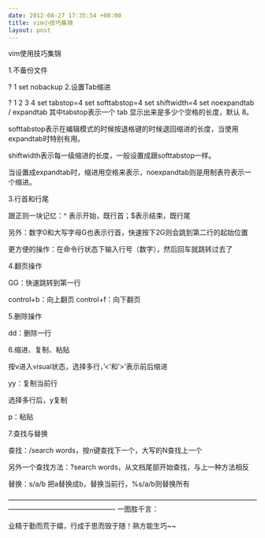 ```yaml
---
date: 2012-08-27 17:35:54 +08:00
title: vim小技巧集锦
layout: post
---
```

vim使用技巧集锦

1.不备份文件

?
1
set nobackup
2.设置Tab缩进

?
1
2
3
4
set tabstop=4
set softtabstop=4
set shiftwidth=4
set noexpandtab / expandtab
其中tabstop表示一个 tab 显示出来是多少个空格的长度，默认 8。

softtabstop表示在编辑模式的时候按退格键的时候退回缩进的长度，当使用expandtab时特别有用。

shiftwidth表示每一级缩进的长度，一般设置成跟softtabstop一样。

当设置成expandtab时，缩进用空格来表示，noexpandtab则是用制表符表示一个缩进。

3.行首和行尾

跟正则一块记忆：^ 表示开始，既行首；$表示结束，既行尾

另外：数字0和大写字母G也表示行首，快速按下2G则会跳到第二行的起始位置

更方便的操作：在命令行状态下输入行号（数字），然后回车就跳转过去了

4.翻页操作

GG：快速跳转到第一行

control+b：向上翻页 control+f：向下翻页

5.删除操作

dd：删除一行

6.缩进、复制、粘贴

按v进入visual状态，选择多行，’<’和’>’表示前后缩进

yy：复制当前行

选择多行后，y复制

p：粘贴

7.查找与替换

查找：/search words，按n键查找下一个，大写的N查找上一个

另外一个查找方法：?search words，从文档尾部开始查找，与上一种方法相反

替换：s/a/b 把a替换成b，替换当前行，%s/a/b则替换所有

———————————————————————————————————————————————————–
一图胜千言：



业精于勤而荒于嬉，行成于思而毁于随！熟方能生巧~~

